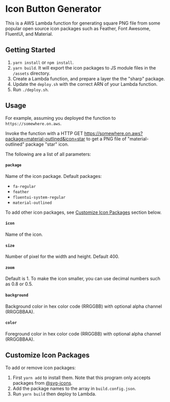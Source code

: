 # Icon Button Generator

This is a AWS Lambda function for generating square PNG file from some popular open source icon packages such as Feather, Font Awesome, FluentUI, and Material.

## Getting Started

1. `yarn install` or `npm install`.
2. `yarn build`. It will export the icon packages to JS module files in the `/assets` directory.
3. Create a Lambda function, and prepare a layer the the "sharp" package.
4. Update the `deploy.sh` with the correct ARN of your Lambda function.
5. Run `./deploy.sh`.

## Usage

For example, assuming you deployed the function to `https://somewhere.on.aws`.

Invoke the function with a HTTP GET
https://somewhere.on.aws?package=material-outlined&icon=star to get a PNG file of "material-outlined" package "star" icon.

The following are a list of all parameters:

#### `package`

Name of the icon package. Default packages:

- `fa-regular`
- `feather`
- `fluentui-system-regular`
- `material-outlined`

To add other icon packages, see [Customize Icon Packages](#customize-icon-packages) section below.

#### `icon`

Name of the icon.

#### `size`

Number of pixel for the width and height. Default 400.

#### `zoom`

Default is 1. To make the icon smaller, you can use decimal numbers such as 0.8 or 0.5.

#### `background`

Background color in hex color code (RRGGBB) with optional alpha channel (RRGGBBAA).

#### `color`

Foreground color in hex color code (RRGGBB) with optional alpha channel (RRGGBBAA).

## Customize Icon Packages

To add or remove icon packages:

1. First `yarn add` to install them. Note that this program only accepts packages from [@svg-icons](https://www.npmjs.com/org/svg-icons).
2. Add the package names to the array in `build.config.json`.
3. Run `yarn build` then deploy to Lambda.
